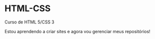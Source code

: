 # HTML-CSS
 Curso de HTML 5/CSS 3

Estou aprendendo a criar sites e agora vou gerenciar meus repositórios!
<!--  -->